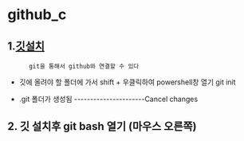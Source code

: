 # github_c

## 1.[깃설치](https://git-scm.com/download/win)
          git을 통해서 github와 연결할 수 있다


- 깃에 올려야 할 폴더에 가서 shift + 우클릭하여 powershell창 열기
      git init 
      
      
- .git 폴더가 생성됨
----------------------Cancel changes
## 2. 깃 설치후 git bash 열기 (마우스 오른쪽)
